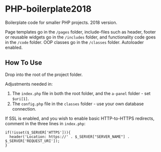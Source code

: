 # PHP-boilerplate2018

Boilerplate code for smaller PHP projects. 2018 version.

Page templates go in the `/pages` folder, include-files such as header, footer or reusable widgets go in the `/includes` folder, and functionality code goes in the `/code` folder. OOP classes go in the `/classes` folder. Autoloader enabled.

## How To Use
Drop into the root of the project folder.

Adjustments needed in:
1. The `index.php` file in both the root folder, and the `a-panel` folder - set `$uri[1]`.
2. The `config.php` file in the `classes` folder - use your own database connection.

If SSL is enabled, and you wish to enable basic HTTP-to-HTTPS redirects, comment in the three lines in `index.php`:
```
if(!isset($_SERVER['HTTPS'])){
  header('Location: https://' . $_SERVER["SERVER_NAME"] . $_SERVER['REQUEST_URI']);
}
```
